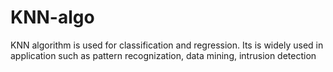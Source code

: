 # KNN-algo
KNN algorithm is used for classification and regression. Its is widely used in application such as pattern recognization, data mining, intrusion detection
